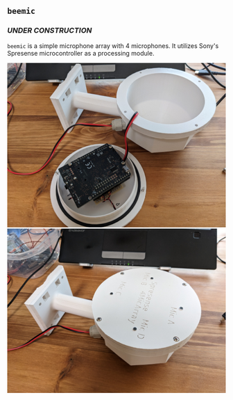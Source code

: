 ## `beemic`
### *UNDER CONSTRUCTION*

`beemic` is a simple microphone array with 4 microphones.
It utilizes Sony's Spresense microcontroller as a processing module.

![](pictures/inner.jpg)
![](pictures/outer.jpg)